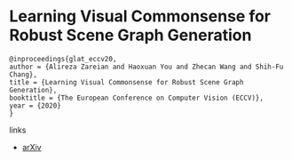 # Learning Visual Commonsense for Robust Scene Graph Generation

```
@inproceedings{glat_eccv20,
author = {Alireza Zareian and Haoxuan You and Zhecan Wang and Shih-Fu Chang},
title = {Learning Visual Commonsense for Robust Scene Graph Generation},
booktitle = {The European Conference on Computer Vision (ECCV)},
year = {2020}
}
```

links
- [arXiv](https://arxiv.org/abs/2006.09623)
